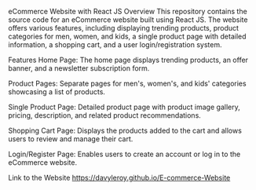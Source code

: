 eCommerce Website with React JS
Overview
This repository contains the source code for an eCommerce website built using React JS. The website offers various features, including displaying trending products, product categories for men, women, and kids, a single product page with detailed information, a shopping cart, and a user login/registration system.

Features
Home Page: The home page displays trending products, an offer banner, and a newsletter subscription form.

Product Pages: Separate pages for men's, women's, and kids' categories showcasing a list of products.

Single Product Page: Detailed product page with product image gallery, pricing, description, and related product recommendations.

Shopping Cart Page: Displays the products added to the cart and allows users to review and manage their cart.

Login/Register Page: Enables users to create an account or log in to the eCommerce website.

Link to the Website 
https://davyleroy.github.io/E-commerce-Website


